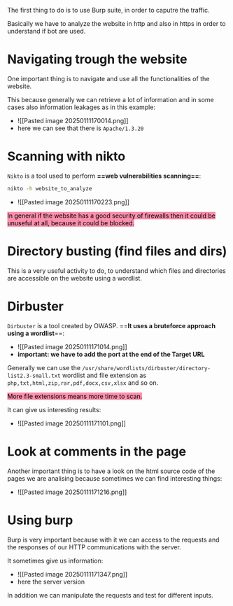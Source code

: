 The first thing to do is to use Burp suite, in order to caputre the traffic.

Basically we have to analyze the website in http and also in https in order to understand if bot are used.

# Navigating trough the website
One important thing is to navigate and use all the functionalities of the website.

This because generally we can retrieve a lot of information and in some cases also information leakages as in this example:
- ![[Pasted image 20250111170014.png]]
- here we can see that there is `Apache/1.3.20`


# Scanning with nikto
`Nikto` is a tool used to perform **==web vulnerabilities scanning==**:
```bash
nikto -h website_to_analyze
```
- ![[Pasted image 20250111170223.png]]


<mark style="background: #FF5582A6;">In general if the website has a good security of firewalls then it could be unuseful at all, because it could be blocked.</mark>


# Directory busting (find files and dirs)
This is a very useful activity to do, to understand which files and directories are accessible on the website using a wordlist.

# Dirbuster
`Dirbuster` is a tool created by OWASP. ==**It uses a bruteforce approach using a wordlist**==:
- ![[Pasted image 20250111171014.png]]
- **important: we have to add the port at the end of the Target URL**

Generally we can use the `/usr/share/wordlists/dirbuster/directory-list2.3-small.txt` wordlist and file extension as `php,txt,html,zip,rar,pdf,docx,csv,xlsx` and so on.

<mark style="background: #FF5582A6;">More file extensions means more time to scan.</mark>

It can give us interesting results:
- ![[Pasted image 20250111171101.png]]


# Look at comments in the page
Another important thing is to have a look on the html source code of the pages we are analising because sometimes we can find interesting things:
- ![[Pasted image 20250111171216.png]]



# Using burp
Burp is very important because with it we can access to the requests and the responses of our HTTP communications with the server.

It sometimes give us information:
- ![[Pasted image 20250111171347.png]]
- here the server version

In addition we can manipulate the requests and test for different inputs.

